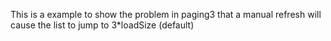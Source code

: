 This is a example to show the problem in paging3 that a manual refresh will cause the list to jump to 3*loadSize (default)
